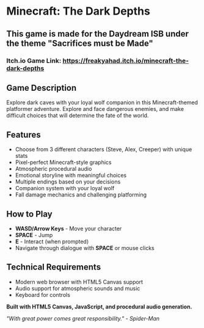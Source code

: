 # Minecraft: The Dark Depths

## This game is made for the Daydream ISB under the theme "Sacrifices must be Made"
### Itch.io Game Link: https://freakyahad.itch.io/minecraft-the-dark-depths
## Game Description
Explore dark caves with your loyal wolf companion in this Minecraft-themed platformer adventure. Explore and face dangerous enemies, and make difficult choices that will determine the fate of the world.

## Features
- Choose from 3 different characters (Steve, Alex, Creeper) with unique stats
- Pixel-perfect Minecraft-style graphics
- Atmospheric procedural audio
- Emotional storyline with meaningful choices
- Multiple endings based on your decisions
- Companion system with your loyal wolf
- Fall damage mechanics and challenging platforming

## How to Play
- **WASD/Arrow Keys** - Move your character
- **SPACE** - Jump
- **E** - Interact (when prompted)
- Navigate through dialogue with **SPACE** or mouse clicks


## Technical Requirements
- Modern web browser with HTML5 Canvas support
- Audio support for atmospheric sounds and music
- Keyboard for controls


**Built with HTML5 Canvas, JavaScript, and procedural audio generation.**


*"With great power comes great responsibility." - Spider-Man*


